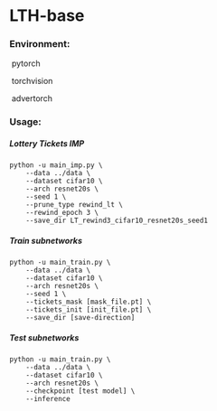# LTH-base



### Environment:

​	pytorch

​	torchvision

​	advertorch

### Usage:

##### Lottery Tickets IMP 

```
python -u main_imp.py \
	--data ../data \
	--dataset cifar10 \
	--arch resnet20s \
	--seed 1 \
	--prune_type rewind_lt \
	--rewind_epoch 3 \
	--save_dir LT_rewind3_cifar10_resnet20s_seed1 
```

##### Train subnetworks

```
python -u main_train.py \
	--data ../data \
	--dataset cifar10 \
	--arch resnet20s \
	--seed 1 \
	--tickets_mask [mask_file.pt] \
	--tickets_init [init_file.pt] \
	--save_dir [save-direction]
```

##### Test subnetworks

```
python -u main_train.py \
	--data ../data \
	--dataset cifar10 \
	--arch resnet20s \
	--checkpoint [test model] \
	--inference 
```

